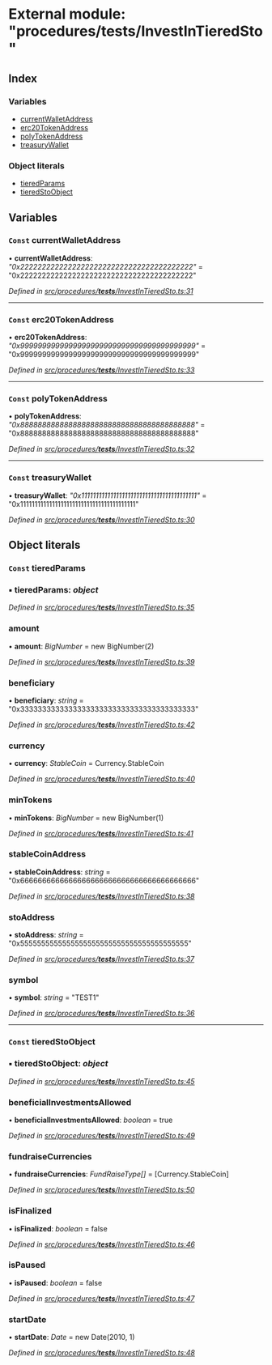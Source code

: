 # External module: "procedures/**tests**/InvestInTieredSto"

## Index

### Variables

- [currentWalletAddress](_procedures___tests___investintieredsto_.md#const-currentwalletaddress)
- [erc20TokenAddress](_procedures___tests___investintieredsto_.md#const-erc20tokenaddress)
- [polyTokenAddress](_procedures___tests___investintieredsto_.md#const-polytokenaddress)
- [treasuryWallet](_procedures___tests___investintieredsto_.md#const-treasurywallet)

### Object literals

- [tieredParams](_procedures___tests___investintieredsto_.md#const-tieredparams)
- [tieredStoObject](_procedures___tests___investintieredsto_.md#const-tieredstoobject)

## Variables

### `Const` currentWalletAddress

• **currentWalletAddress**: _"0x2222222222222222222222222222222222222222"_ = "0x2222222222222222222222222222222222222222"

_Defined in [src/procedures/**tests**/InvestInTieredSto.ts:31](https://github.com/PolymathNetwork/polymath-sdk/blob/d80c6e9/src/procedures/__tests__/InvestInTieredSto.ts#L31)_

---

### `Const` erc20TokenAddress

• **erc20TokenAddress**: _"0x9999999999999999999999999999999999999999"_ = "0x9999999999999999999999999999999999999999"

_Defined in [src/procedures/**tests**/InvestInTieredSto.ts:33](https://github.com/PolymathNetwork/polymath-sdk/blob/d80c6e9/src/procedures/__tests__/InvestInTieredSto.ts#L33)_

---

### `Const` polyTokenAddress

• **polyTokenAddress**: _"0x8888888888888888888888888888888888888888"_ = "0x8888888888888888888888888888888888888888"

_Defined in [src/procedures/**tests**/InvestInTieredSto.ts:32](https://github.com/PolymathNetwork/polymath-sdk/blob/d80c6e9/src/procedures/__tests__/InvestInTieredSto.ts#L32)_

---

### `Const` treasuryWallet

• **treasuryWallet**: _"0x1111111111111111111111111111111111111111"_ = "0x1111111111111111111111111111111111111111"

_Defined in [src/procedures/**tests**/InvestInTieredSto.ts:30](https://github.com/PolymathNetwork/polymath-sdk/blob/d80c6e9/src/procedures/__tests__/InvestInTieredSto.ts#L30)_

## Object literals

### `Const` tieredParams

### ▪ **tieredParams**: _object_

_Defined in [src/procedures/**tests**/InvestInTieredSto.ts:35](https://github.com/PolymathNetwork/polymath-sdk/blob/d80c6e9/src/procedures/__tests__/InvestInTieredSto.ts#L35)_

### amount

• **amount**: _BigNumber_ = new BigNumber(2)

_Defined in [src/procedures/**tests**/InvestInTieredSto.ts:39](https://github.com/PolymathNetwork/polymath-sdk/blob/d80c6e9/src/procedures/__tests__/InvestInTieredSto.ts#L39)_

### beneficiary

• **beneficiary**: _string_ = "0x3333333333333333333333333333333333333333"

_Defined in [src/procedures/**tests**/InvestInTieredSto.ts:42](https://github.com/PolymathNetwork/polymath-sdk/blob/d80c6e9/src/procedures/__tests__/InvestInTieredSto.ts#L42)_

### currency

• **currency**: _StableCoin_ = Currency.StableCoin

_Defined in [src/procedures/**tests**/InvestInTieredSto.ts:40](https://github.com/PolymathNetwork/polymath-sdk/blob/d80c6e9/src/procedures/__tests__/InvestInTieredSto.ts#L40)_

### minTokens

• **minTokens**: _BigNumber_ = new BigNumber(1)

_Defined in [src/procedures/**tests**/InvestInTieredSto.ts:41](https://github.com/PolymathNetwork/polymath-sdk/blob/d80c6e9/src/procedures/__tests__/InvestInTieredSto.ts#L41)_

### stableCoinAddress

• **stableCoinAddress**: _string_ = "0x6666666666666666666666666666666666666666"

_Defined in [src/procedures/**tests**/InvestInTieredSto.ts:38](https://github.com/PolymathNetwork/polymath-sdk/blob/d80c6e9/src/procedures/__tests__/InvestInTieredSto.ts#L38)_

### stoAddress

• **stoAddress**: _string_ = "0x5555555555555555555555555555555555555555"

_Defined in [src/procedures/**tests**/InvestInTieredSto.ts:37](https://github.com/PolymathNetwork/polymath-sdk/blob/d80c6e9/src/procedures/__tests__/InvestInTieredSto.ts#L37)_

### symbol

• **symbol**: _string_ = "TEST1"

_Defined in [src/procedures/**tests**/InvestInTieredSto.ts:36](https://github.com/PolymathNetwork/polymath-sdk/blob/d80c6e9/src/procedures/__tests__/InvestInTieredSto.ts#L36)_

---

### `Const` tieredStoObject

### ▪ **tieredStoObject**: _object_

_Defined in [src/procedures/**tests**/InvestInTieredSto.ts:45](https://github.com/PolymathNetwork/polymath-sdk/blob/d80c6e9/src/procedures/__tests__/InvestInTieredSto.ts#L45)_

### beneficialInvestmentsAllowed

• **beneficialInvestmentsAllowed**: _boolean_ = true

_Defined in [src/procedures/**tests**/InvestInTieredSto.ts:49](https://github.com/PolymathNetwork/polymath-sdk/blob/d80c6e9/src/procedures/__tests__/InvestInTieredSto.ts#L49)_

### fundraiseCurrencies

• **fundraiseCurrencies**: _FundRaiseType[]_ = [Currency.StableCoin]

_Defined in [src/procedures/**tests**/InvestInTieredSto.ts:50](https://github.com/PolymathNetwork/polymath-sdk/blob/d80c6e9/src/procedures/__tests__/InvestInTieredSto.ts#L50)_

### isFinalized

• **isFinalized**: _boolean_ = false

_Defined in [src/procedures/**tests**/InvestInTieredSto.ts:46](https://github.com/PolymathNetwork/polymath-sdk/blob/d80c6e9/src/procedures/__tests__/InvestInTieredSto.ts#L46)_

### isPaused

• **isPaused**: _boolean_ = false

_Defined in [src/procedures/**tests**/InvestInTieredSto.ts:47](https://github.com/PolymathNetwork/polymath-sdk/blob/d80c6e9/src/procedures/__tests__/InvestInTieredSto.ts#L47)_

### startDate

• **startDate**: _Date_ = new Date(2010, 1)

_Defined in [src/procedures/**tests**/InvestInTieredSto.ts:48](https://github.com/PolymathNetwork/polymath-sdk/blob/d80c6e9/src/procedures/__tests__/InvestInTieredSto.ts#L48)_
